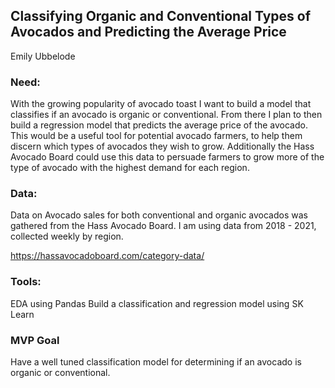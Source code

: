 ## Classifying Organic and Conventional Types of Avocados and Predicting the Average Price
Emily Ubbelode

### Need: 
With the growing popularity of avocado toast I want to build a model that classifies if an avocado is organic or conventional. From there I plan to then build a regression model that predicts the average price of the avocado. This would be a useful tool for potential avocado farmers, to help them discern which types of avocados they wish to grow. Additionally the Hass Avocado Board could use this data to persuade farmers to grow more of the type of avocado with the highest demand for each region. 

### Data:
Data on Avocado sales for both conventional and organic avocados was gathered from the Hass Avocado Board. I am using data from 2018 - 2021, collected weekly by region. 

https://hassavocadoboard.com/category-data/

### Tools: 
EDA using Pandas
Build a classification and regression model using SK Learn


### MVP Goal

Have a well tuned classification model for determining if an avocado is organic or conventional. 
